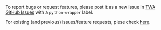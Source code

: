 To report bugs or request features, please post it as a new issue in [TWA GitHub Issues](https://github.com/cambridge-cares/TheWorldAvatar/issues) with a `python-wrapper` label.

For existing (and previous) issues/feature requests, plese check [here](https://github.com/cambridge-cares/TheWorldAvatar/labels/python-wrapper).
